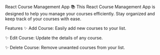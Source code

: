React Course Management App
📚 This React Course Management App is designed to help you manage your courses efficiently. Stay organized and keep track of your courses with ease.

Features
✨ Add Course: Easily add new courses to your list.

✨ Edit Course: Update the details of any course.

✨ Delete Course: Remove unwanted courses from your list.
